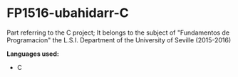 # FP1516-ubahidarr-C
Part referring to the C project; It belongs to the subject of "Fundamentos de Programacion" the L.S.I. Department of the University of Seville (2015-2016)

**Languages used:**
<ul>
  <li>C</li>
 
</ul>
